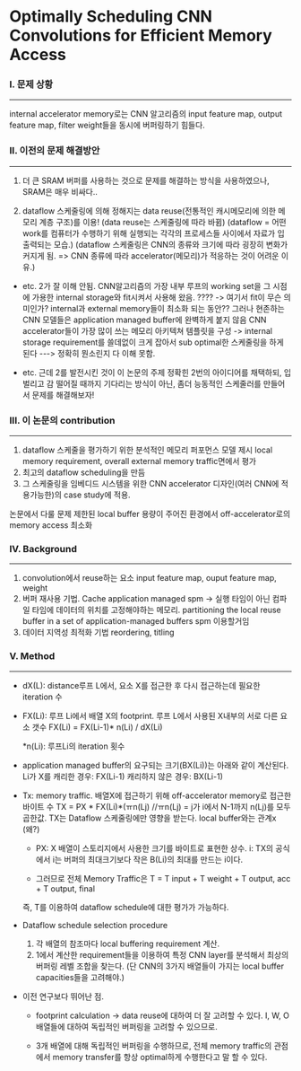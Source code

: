 # Optimally Scheduling CNN Convolutions for Efficient Memory Access

### I. 문제 상황
---
  internal accelerator memory로는 CNN 알고리즘의 input feature map, output feature map, filter weight들을 동시에 버퍼링하기 힘들다.

### II. 이전의 문제 해결방안
---
1. 더 큰 SRAM 버퍼를 사용하는 것으로 문제를 해결하는 방식을 사용하였으나, SRAM은 매우 비싸다..   
   
2. dataflow 스케줄링에 의해 정해지는 data reuse(전통적인 캐시메모리에 의한 메모리 계층 구조)를 이용! (data reuse는 스케줄링에 따라 바뀜)  (dataflow = 어떤 work를 컴퓨터가 수행하기 위해 실행되는 각각의 프로세스들 사이에서 자료가 입출력되는 모습.)
(dataflow 스케줄링은 CNN의 종류와 크기에 따라 굉장히 변화가 커지게 됨. => CNN 종류에 따라 accelerator(메모리)가 적응하는 것이 어려운 이유.)

* etc. 2가 잘 이해 안됨.
CNN알고리즘의 가장 내부 루프의 working set을 그 시점에 가용한 internal storage와 fit시켜서 사용해 왔음.
???? -> 여기서 fit이 무슨 의미인가?
    internal과 external memory들이 최소화 되는 동안??
그러나 현존하는 CNN 모델들은 application managed buffer에 완벽하게 붙지 않음
CNN accelerator들이 가장 많이 쓰는 메모리 아키텍쳐 템플릿을 구성 -> internal storage requirement를 쓸데없이 크게 잡아서 sub optimal한 스케줄링을 하게 된다
---> 정확히 뭔소린지 다 이해 못함.

* etc. 근데 2를 발전시킨 것이 이 논문의 주제
정확힌 2번의 아이디어를 채택하되, 입벌리고 감 떨어질 때까지 기다리는 방식이 아닌, 좀더 능동적인 스케줄러를 만들어서 문제를 해결해보자!

### III. 이 논문의 contribution
---
1. dataflow 스케줄을 평가하기 위한 분석적인 메모리 퍼포먼스 모델 제시
   local memory requirement, overall external memory traffic면에서 평가
2. 최고의 dataflow scheduling을 만듬
3. 그 스케줄링을 임베디드 시스템을 위한 CNN accelerator 디자인(여러 CNN에 적용가능한)의 case study에 적용.

논문에서 다룰 문제
제한된 local buffer 용량이 주어진 환경에서 off-accelerator로의 memory access 최소화

### IV. Background
---
1. convolution에서 reuse하는 요소
   input feature map, ouput feature map, weight
2. 버퍼 재사용 기법.
   Cache
   application managed spm -> 실행 타임이 아닌 컴파일 타임에 데이터의 위치를 고정해야하는 메모리. 
    partitioning the local reuse buffer in a set of application-managed buffers
   spm 이용할거임
3. 데이터 지역성 최적화 기법
   reordering, titling

### V. Method
--- 
* dX(L): distance루프 L에서, 요소 X를 접근한 후 다시 접근하는데 필요한 iteration 수

* FX(Li): 루프 Li에서 배열 X의 footprint. 루프 L에서 사용된 X내부의 서로 다른 요소 갯수
  FX(Li) = FX(Li-1)* n(Li) / dX(Li)

    *n(Li): 루프Li의 iteration 횟수

* application managed buffer의 요구되는 크기(BX(Li))는 아래와 같이 계산된다.
Li가 X를 캐리한 경우: FX(Li-1)
캐리하지 않은 경우: BX(Li-1)

* Tx: memory traffic. 배열X에 접근하기 위해 off-accelerator memory로 접근한 바이트 수
TX = PX * FX(Li)*(ㅠn(Lj) 
 //ㅠn(Lj) = j가 i에서 N-1까지 n(Lj)를 모두 곱한값.
 TX는 Dataflow 스케줄링에만 영향을 받는다. local buffer와는 관계x (왜?)

  * PX: X 배열이 스토리지에서 사용한 크기를 바이트로 표현한 상수.
i: TX의 공식에서 i는 버퍼의 최대크기보다 작은 B(Li)의 최대를 만드는 i이다.

  * 그러므로 전체 Memory Traffic은 
    T = T input + T weight + T output, acc + T output, final

  즉, T를 이용하여 dataflow schedule에 대한 평가가 가능하다.

* Dataflow schedule selection procedure
  1. 각 배열의 참조마다 local buffering requirement 계산.
  2. 1에서 계산한 requirement들을 이용하여 특정 CNN layer를 분석해서 최상의 버퍼링 레벨 조합을 찾는다. (단 CNN의 3가지 배열들이 가지는 local buffer capacities들을 고려해야.)

* 이전 연구보다 뛰어난 점.
  * footprint calculation -> data reuse에 대하여 더 잘 고려할 수 있다.
    I, W, O 배열들에 대하여 독립적인 버퍼링을 고려할 수 있으므로.

  * 3개 배열에 대해 독립적인 버퍼링을 수행하므로, 전체 memory traffic의 관점에서  memory transfer를 항상 optimal하게 수행한다고 말 할 수 있다.
